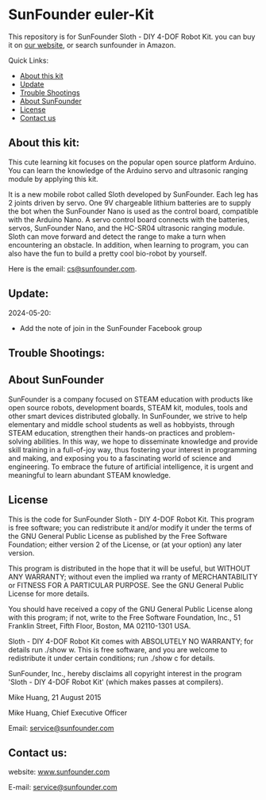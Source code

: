 # SunFounder euler-Kit
This repository is for SunFounder Sloth - DIY 4-DOF Robot Kit. you can buy it on [our website](https://www.sunfounder.com/), or search sunfounder in Amazon.

Quick Links:

 * [About this kit](#about_this_kit)
 * [Update](#update)
 * [Trouble Shootings](#trouble)
 * [About SunFounder](#about_sunfounder)
 * [License](#license)
 * [Contact us](#contact_us)

<a id="about_this_kit"></a>
## About this kit:

This cute learning kit focuses on the popular open source platform Arduino. 
You can learn the knowledge of the Arduino servo and ultrasonic ranging module by applying this kit.

It is a new mobile robot called Sloth developed by SunFounder. 
Each leg has 2 joints driven by servo. 
One 9V chargeable lithium batteries are to supply the bot when the SunFounder Nano is used as the control board, compatible with the Arduino Nano. 
A servo control board connects with the batteries, servos, SunFounder Nano, 
and the HC-SR04 ultrasonic ranging module. 
Sloth can move forward and detect the range to make a turn when encountering an obstacle. In addition, when learning to program, you can also have the fun to build a pretty cool bio-robot by yourself.

Here is the email: cs@sunfounder.com.


<a id="update"></a>
## Update:

2024-05-20:
 - Add the note of join in the SunFounder Facebook group

<a id="trouble"></a>
## Trouble Shootings:

<a id="about_sunfounder"></a>
## About SunFounder
SunFounder is a company focused on STEAM education with products like open source robots, development boards, STEAM kit, modules, tools and other smart devices distributed globally. In SunFounder, we strive to help elementary and middle school students as well as hobbyists, through STEAM education, strengthen their hands-on practices and problem-solving abilities. In this way, we hope to disseminate knowledge and provide skill training in a full-of-joy way, thus fostering your interest in programming and making, and exposing you to a fascinating world of science and engineering. To embrace the future of artificial intelligence, it is urgent and meaningful to learn abundant STEAM knowledge.

<a id="license"></a>
## License
This is the code for SunFounder Sloth - DIY 4-DOF Robot Kit.
This program is free software; you can redistribute it and/or modify it under the terms of the GNU General Public License as published by the Free Software Foundation; either version 2 of the License, or (at your option) any later version.

This program is distributed in the hope that it will be useful, but WITHOUT ANY WARRANTY; without even the implied wa rranty of MERCHANTABILITY or FITNESS FOR A PARTICULAR PURPOSE. See the GNU General Public License for more details.

You should have received a copy of the GNU General Public License along with this program; if not, write to the Free Software Foundation, Inc., 51 Franklin Street, Fifth Floor, Boston, MA 02110-1301 USA.

Sloth - DIY 4-DOF Robot Kit comes with ABSOLUTELY NO WARRANTY; for details run ./show w. This is free software, and you are welcome to redistribute it under certain conditions; run ./show c for details.

SunFounder, Inc., hereby disclaims all copyright interest in the program 'Sloth - DIY 4-DOF Robot Kit' (which makes passes at compilers).

Mike Huang, 21 August 2015

Mike Huang, Chief Executive Officer

Email: service@sunfounder.com

<a id="contact_us"></a>
## Contact us:
website:
    www.sunfounder.com

E-mail:
    service@sunfounder.com
